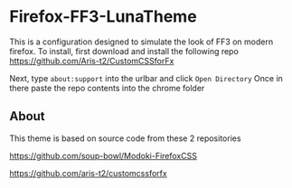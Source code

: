 # Firefox-FF3-LunaTheme
This is a configuration designed to simulate the look of FF3 on modern firefox.
To install, first download and install the following repo
https://github.com/Aris-t2/CustomCSSforFx

Next, type `about:support` into the urlbar and click `Open Directory`
Once in there paste the repo contents into the chrome folder

## About
This theme is based on source code from these 2 repositories

https://github.com/soup-bowl/Modoki-FirefoxCSS

https://github.com/aris-t2/customcssforfx

